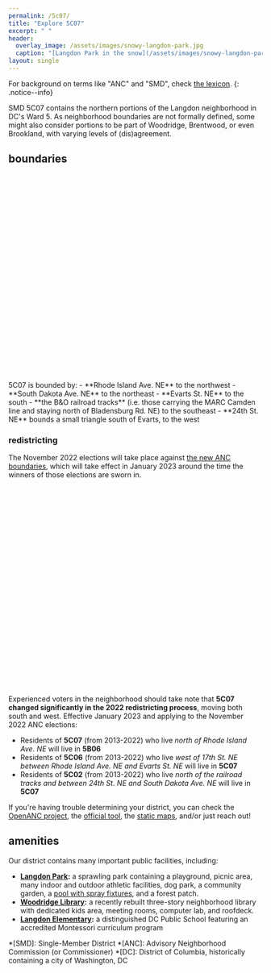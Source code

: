 ```yaml
---
permalink: /5c07/
title: "Explore 5C07"
excerpt: " "
header:
  overlay_image: /assets/images/snowy-langdon-park.jpg
  caption: "[Langdon Park in the snow](/assets/images/snowy-langdon-park.jpg)"
layout: single
---
```


<link rel="stylesheet" href="https://unpkg.com/leaflet@1.8.0/dist/leaflet.css"
    integrity="sha512-hoalWLoI8r4UszCkZ5kL8vayOGVae1oxXe/2A4AO6J9+580uKHDO3JdHb7NzwwzK5xr/Fs0W40kiNHxM9vyTtQ=="
    crossorigin="" />
<script src="https://unpkg.com/leaflet@1.8.0/dist/leaflet.js"
    integrity="sha512-BB3hKbKWOc9Ez/TAwyWxNXeoV9c1v6FIeYiBieIWkpLjauysF18NzgR1MBNBXf8/KABdlkX68nAhlwcDFLGPCQ=="
    crossorigin=""></script>
<script src="https://d3js.org/d3.v3.min.js" charset="utf-8"></script>
<style>
    .map-container {
        height: 400px;
        width: 100%;
        margin-bottom: 10px;
    }
</style>

For background on terms like "ANC" and "SMD", check [the lexicon](/ancs/#lexicon).
{: .notice--info}

SMD 5C07 contains the northern portions of the Langdon neighborhood in DC's Ward 5. As neighborhood boundaries are not formally defined, some might also consider portions to be part of Woodridge, Brentwood, or even Brookland, with varying levels of (dis)agreement.

## boundaries
<div id="smd-boundary-map" class="map-container"></div>
5C07 is bounded by:
- **Rhode Island Ave. NE** to the northwest
- **South Dakota Ave. NE** to the northeast
- **Evarts St. NE** to the south
- **the B&O railroad tracks** (i.e. those carrying the MARC Camden line and staying north of Bladensburg Rd. NE) to the southeast
- **24th St. NE** bounds a small triangle south of Evarts, to the west

### redistricting
The November 2022 elections will take place against [the new ANC boundaries](https://planning.dc.gov/2023-anc-smd-boundaries), which will take effect in January 2023 around the time the winners of those elections are sworn in.

<div id="smd-redistricting-map" class="map-container"></div>

Experienced voters in the neighborhood should take note that **5C07 changed significantly in the 2022 redistricting process**, moving both south and west. Effective January 2023 and applying to the November 2022 ANC elections:
- Residents of **5C07** (from 2013-2022) who live *north of Rhode Island Ave. NE* will live in **5B06**
- Residents of **5C06** (from 2013-2022) who live *west of 17th St. NE between Rhode Island Ave. NE and Evarts St. NE* will live in **5C07**
- Residents of **5C02** (from 2013-2022) who live *north of the railroad tracks and between 24th St. NE and South Dakota Ave. NE* will live in **5C07**

If you're having trouble determining your district, you can check the [OpenANC project](http://openanc.org), the [official tool](https://dcgis.maps.arcgis.com/apps/instant/lookup/index.html?appid=d83784aad3f247d39df1a92422a9df25), the [static maps](https://planning.dc.gov/2023-anc-smd-boundaries), and/or just reach out!

## amenities
Our district contains many important public facilities, including:
- <i class="fa fa-tree"></i> **[Langdon Park](https://dpr.dc.gov/page/langdon-park-community-center):** a sprawling park containing a <i class="fa fa-person-running"></i>playground, picnic area, many indoor and outdoor athletic facilities, dog park, a community garden, a [pool with spray fixtures](https://dpr.dc.gov/page/langdon-park-pool), and a forest patch.
- <i class="fa fa-book"></i> **[Woodridge Library](https://www.dclibrary.org/woodridge):** a recently rebuilt three-story neighborhood library with dedicated kids area, meeting rooms, computer lab, and roofdeck.
- <i class="fa fa-school"></i> **[Langdon Elementary](https://www.langdonelementaryschool.org/):** a distinguished DC Public School featuring an accredited Montessori curriculum program

*[SMD]: Single-Member District
*[ANC]: Advisory Neighborhood Commission (or Commissioner)
*[DC]: District of Columbia, historically containing a city of Washington, DC

<script>
    smd2023BoundariesLonLat = [[-76.971553217048694, 38.931294015941276], [-76.971686589696475, 38.931230674871365], [-76.972027979802405, 38.931068238164272], [-76.972068988859647, 38.931046628028859], [-76.972158939713211, 38.931008616407198], [-76.972270533749679, 38.93095262926704], [-76.972352226345734, 38.930915300168046], [-76.973505974073717, 38.930352241726233], [-76.973579222217651, 38.930317315070198], [-76.973664258808611, 38.930277787778081], [-76.97376562894533, 38.930230670085095], [-76.973893391520278, 38.93017018086033], [-76.973962498699478, 38.930135847586484], [-76.974090262721347, 38.930070448616355], [-76.974165793611832, 38.930036134662103], [-76.974281904333296, 38.929983389582098], [-76.974369870599304, 38.92994088066785], [-76.974596072171622, 38.9298321637011], [-76.974647449421553, 38.929806330011225], [-76.974706912050394, 38.929778309028954], [-76.974839276075244, 38.929713874120573], [-76.9749156030054, 38.929676713224524], [-76.974960485265981, 38.929655688440647], [-76.975008724208209, 38.929632925753104], [-76.975189359115433, 38.929551475048505], [-76.975698891328221, 38.929298574646587], [-76.976034520355611, 38.929134044063225], [-76.976113303491218, 38.929094072291299], [-76.976223910304739, 38.929040558441727], [-76.976442861327428, 38.928938565617877], [-76.976508655075094, 38.928907500180721], [-76.97662555779516, 38.928855356478046], [-76.976934490892972, 38.928705438447807], [-76.977293525378101, 38.928542485303076], [-76.977769453806786, 38.928307820139779], [-76.978028298901407, 38.92818397774375], [-76.97813419710927, 38.928131758389711], [-76.97818693276777, 38.928105752232298], [-76.978253730788069, 38.92806664157105], [-76.978320526754999, 38.928034043882185], [-76.978449956422864, 38.927964784872181], [-76.978535530890369, 38.927920785994566], [-76.978600238680571, 38.927889827274711], [-76.978708787073614, 38.927842562455481], [-76.978788109547239, 38.927801823262826], [-76.978871606278432, 38.92776271527562], [-76.978930050092458, 38.927736637746399], [-76.978984319513259, 38.927708937940629], [-76.979099119034871, 38.927658421879514], [-76.979267482354629, 38.92758625922945], [-76.979394958139309, 38.92752784483217], [-76.979683188729439, 38.927382870422839], [-76.980060965656662, 38.927207813826833], [-76.980112742163982, 38.927183815486906], [-76.980589413269811, 38.926949598333898], [-76.980637914114325, 38.92692579739915], [-76.980740718909459, 38.926869548441829], [-76.980901778053479, 38.92679948116124], [-76.98114172009636, 38.926682772341138], [-76.981792730665234, 38.926364900002525], [-76.981889106802086, 38.92632190026216], [-76.982009428490471, 38.926261797335911], [-76.982150682769856, 38.926195977202269], [-76.982457908400221, 38.926048476485747], [-76.982891646698164, 38.925837475895477], [-76.982950941468687, 38.925808847117146], [-76.983003212403119, 38.925782649533225], [-76.983098388439316, 38.92573635157224], [-76.983181453644349, 38.925697438612119], [-76.983333050417087, 38.925630825798557], [-76.983497416830943, 38.925548495075745], [-76.98367159727519, 38.925464363828297], [-76.983778974777906, 38.925413022355919], [-76.983855326893519, 38.925376513203808], [-76.983980096221984, 38.925318949198655], [-76.984062330841908, 38.925276873575797], [-76.984212622709265, 38.925210448613008], [-76.984677688898216, 38.924975735693529], [-76.9852882740539, 38.924698402943214], [-76.985339827251764, 38.924677402019192], [-76.985411528213888, 38.924651151738338], [-76.985487727738644, 38.924619659129846], [-76.985597534768331, 38.924574162680059], [-76.985467426995868, 38.92458325398681], [-76.985414978916808, 38.924582139430527], [-76.985373868324771, 38.924574378129869], [-76.985338421628057, 38.924558870370184], [-76.985298732024447, 38.924538929972684], [-76.98525478638922, 38.924522313094862], [-76.985192110223352, 38.924516909187403], [-76.98490103850483, 38.924517052114844], [-76.984513327316293, 38.924517091469284], [-76.984087444361066, 38.924518565678056], [-76.983857262921219, 38.924516552283009], [-76.983722106291964, 38.924515362456177], [-76.983686817949618, 38.924515087286629], [-76.983575186554802, 38.924515522068582], [-76.983419386950473, 38.924516130652954], [-76.983126239187385, 38.924517349863834], [-76.982777206929924, 38.924517082753297], [-76.982686633370477, 38.92451701532174], [-76.982151310056821, 38.924519006711158], [-76.981618524554449, 38.924518023301978], [-76.981314421888897, 38.924516614823439], [-76.981053795418788, 38.924515410792388], [-76.980858786503561, 38.9245158294341], [-76.980764222757529, 38.924515994075357], [-76.980671273488795, 38.924516248990301], [-76.980621569862194, 38.924516330843105], [-76.980215983340472, 38.924518118606294], [-76.980128915432843, 38.924518500201742], [-76.979449555813019, 38.924518923223388], [-76.979124234038707, 38.924517424237848], [-76.979000263521272, 38.924516771446775], [-76.978862915702635, 38.92451611610565], [-76.978826935395716, 38.924516019509852], [-76.978257131158003, 38.924516905811167], [-76.977448034504476, 38.924518103738826], [-76.976569861791717, 38.924514417744504], [-76.976344178418586, 38.924511489620947], [-76.976320883370988, 38.924511755153247], [-76.976120223047602, 38.924514056489954], [-76.975992792188464, 38.924515561798351], [-76.975979991462694, 38.924515649251425], [-76.975636564196449, 38.924514407084231], [-76.975287139221351, 38.924516045302269], [-76.97489942806682, 38.924515962678363], [-76.97467586605066, 38.924514788411038], [-76.974631536515972, 38.924514553589361], [-76.974449790031557, 38.924513613166503], [-76.974272195713581, 38.924511051877403], [-76.97417913169383, 38.924509680105885], [-76.974140037877561, 38.924509130963123], [-76.974082260363531, 38.92451299174251], [-76.974049738892532, 38.92451514652295], [-76.973736640507312, 38.924515887333143], [-76.97337902818704, 38.924516076674578], [-76.972995122749182, 38.924515718350094], [-76.972662304498371, 38.92451609139102], [-76.972332599402478, 38.924517815469137], [-76.972265251633289, 38.924517709423299], [-76.972169304111858, 38.9245175965318], [-76.972168987853337, 38.92444147614917], [-76.972168155844429, 38.924209421611003], [-76.972167580779583, 38.923909984880751], [-76.972167034935339, 38.923535688985623], [-76.972166925873395, 38.923519654146496], [-76.972166608883541, 38.923445425497185], [-76.972166288905896, 38.923378853920021], [-76.972166290593492, 38.923374529925745], [-76.972166613062811, 38.92284375962938], [-76.972168469976921, 38.922813492105803], [-76.972174249493762, 38.922515651284158], [-76.967063966268398, 38.926979915567493], [-76.967183919367557, 38.927093763079057], [-76.967234175896294, 38.927149268406311], [-76.96724789263736, 38.927164586388244], [-76.967286161482988, 38.927206756024852], [-76.967342757842999, 38.927269379648067], [-76.967361431259448, 38.92728992382434], [-76.967619659055671, 38.92751592420651], [-76.967815512914527, 38.927705963671762], [-76.967818049045732, 38.92770830653204], [-76.967900127461093, 38.92778435928215], [-76.96797102346072, 38.927851220428494], [-76.968084687837788, 38.927958540550335], [-76.96849911403514, 38.928354568395051], [-76.968712611297278, 38.928559294630823], [-76.96877820546635, 38.928622190200059], [-76.96883815106456, 38.928679589154655], [-76.968915388755576, 38.928753658057651], [-76.969278293204724, 38.929100664143263], [-76.969326365361809, 38.929147249745427], [-76.969395073031507, 38.929213568937001], [-76.969438303558633, 38.929255378818659], [-76.96948729836636, 38.929302415010127], [-76.96988444690956, 38.929683659695435], [-76.969980823790252, 38.929776199848241], [-76.970031779131503, 38.929825128055555], [-76.970061637693135, 38.92985360197148], [-76.970102044797173, 38.92989209582057], [-76.97012227719064, 38.929911360763789], [-76.970170927210575, 38.929957675909577], [-76.970411641916385, 38.930186998608889], [-76.970807992566662, 38.930569320885134], [-76.971076260946944, 38.93083495255474], [-76.971388454073804, 38.931147527646068], [-76.971412549930349, 38.931168973317618], [-76.971509855873236, 38.9312554768429], [-76.971553217048694, 38.931294015941276]]
    smd2013BoundariesLonLat = [[ -76.974180845461177, 38.933122528555579 ], [ -76.974230209120435, 38.933122359282848 ], [ -76.9742868388836, 38.933122281670997 ], [ -76.974628474200983, 38.93312226624176 ], [ -76.974710281687322, 38.933122238928554 ], [ -76.975316796592594, 38.933122053288336 ], [ -76.975678385076179, 38.933121669661489 ], [ -76.97609518468343, 38.933121224153744 ], [ -76.976124606769218, 38.933121230167117 ], [ -76.976226436451398, 38.933121341005211 ], [ -76.976227282842927, 38.933038825096936 ], [ -76.976227517688116, 38.933026303599618 ], [ -76.976223622370497, 38.932256272770182 ], [ -76.976223637809269, 38.932209970074453 ], [ -76.976223535601875, 38.932136011850979 ], [ -76.976223458203563, 38.932056828813209 ], [ -76.976223460906851, 38.932048721337026 ], [ -76.976226200913416, 38.931440841270678 ], [ -76.976227071699086, 38.931215903979435 ], [ -76.976227325337888, 38.931146990467518 ], [ -76.97622757798527, 38.931081049696495 ], [ -76.976227480462768, 38.93106222231058 ], [ -76.976226704233881, 38.930657595914838 ], [ -76.976226585996585, 38.930597123106438 ], [ -76.976225450129405, 38.930233457390422 ], [ -76.976225243044084, 38.930162742109871 ], [ -76.976314843535434, 38.930162580134443 ], [ -76.97633767901668, 38.930162584759564 ], [ -76.977034737560331, 38.93016362462614 ], [ -76.97788299480635, 38.930164328710582 ], [ -76.978530011363475, 38.930165440262464 ], [ -76.979241372444548, 38.930161424940579 ], [ -76.979281738717361, 38.93015963044045 ], [ -76.979388305673012, 38.930154874876472 ], [ -76.979381973767161, 38.930075960958121 ], [ -76.979381180981562, 38.930065601260907 ], [ -76.979348640911923, 38.929685715037323 ], [ -76.979339008970683, 38.929572821175221 ], [ -76.979325549554403, 38.929415191356441 ], [ -76.979294059440122, 38.929035755672423 ], [ -76.979287623392622, 38.92895873345951 ], [ -76.979281061099456, 38.928879639310757 ], [ -76.979280601276756, 38.928874504490963 ], [ -76.979272453461817, 38.928774781022788 ], [ -76.979268316250128, 38.928724513902488 ], [ -76.979258433144309, 38.928603710669769 ], [ -76.979249343004199, 38.928492636552711 ], [ -76.979232107393869, 38.928274271969258 ], [ -76.979231418261264, 38.9282645428679 ], [ -76.979224882204093, 38.928174999066158 ], [ -76.979186722689988, 38.927850801063954 ], [ -76.979159611978005, 38.927762766982873 ], [ -76.979099119034871, 38.927658421879514 ], [ -76.979267470821952, 38.927586259227418 ], [ -76.979394958139309, 38.92752784483217 ], [ -76.979683177196875, 38.927382870420836 ], [ -76.980060954124042, 38.927207813824879 ], [ -76.980112730631348, 38.927183815484938 ], [ -76.98058940173722, 38.926949598332001 ], [ -76.980637902581762, 38.92692579739726 ], [ -76.980740718909459, 38.926869548441829 ], [ -76.980746293827281, 38.926809418849658 ], [ -76.980755210932244, 38.926714832996744 ], [ -76.980755684800428, 38.926668260078735 ], [ -76.980754191910364, 38.926602048706307 ], [ -76.980753964347997, 38.926590608106729 ], [ -76.980760831460003, 38.926271804902576 ], [ -76.980765070873588, 38.926074793700472 ], [ -76.980766203574319, 38.925680589898995 ], [ -76.980766206951358, 38.925668068337295 ], [ -76.98076612456434, 38.925588705040035 ], [ -76.98076591658544, 38.925504657395322 ], [ -76.980764420705839, 38.924594456575555 ], [ -76.980764211225335, 38.924515994073438 ], [ -76.980671261956715, 38.924516248988404 ], [ -76.980621569862194, 38.924516330843105 ], [ -76.980215983340472, 38.924518118606294 ], [ -76.980128915432843, 38.924518500201742 ], [ -76.97944954428084, 38.92451892322137 ], [ -76.979124234038707, 38.924517424237848 ], [ -76.979000251989191, 38.924516771444708 ], [ -76.978862915702635, 38.92451611610565 ], [ -76.978826935395716, 38.924516019509852 ], [ -76.978257119625809, 38.924516905809021 ], [ -76.977448022972382, 38.924518103736617 ], [ -76.976569861791717, 38.924514417744504 ], [ -76.976344166886506, 38.924511489618602 ], [ -76.976320871838794, 38.924511755150917 ], [ -76.976120211515422, 38.924514056487581 ], [ -76.975992792188464, 38.924515561798351 ], [ -76.975979979930514, 38.924515649249052 ], [ -76.975636552664284, 38.924514407081837 ], [ -76.975287127689171, 38.924516045299825 ], [ -76.974899416534711, 38.924515962675883 ], [ -76.974675854518566, 38.924514788408523 ], [ -76.974631536515972, 38.924514553589361 ], [ -76.974449778499363, 38.92451361316396 ], [ -76.974272184181373, 38.924511051874873 ], [ -76.974179120161679, 38.924509680103327 ], [ -76.974140026345353, 38.92450913096058 ], [ -76.974082248831436, 38.924512991739945 ], [ -76.974049727360438, 38.924515146520392 ], [ -76.973736628975146, 38.924515887330536 ], [ -76.973379016654874, 38.924516076671942 ], [ -76.972995111217017, 38.924515718347436 ], [ -76.972662292966206, 38.924516091388305 ], [ -76.972332587870312, 38.92451781546643 ], [ -76.972265240101109, 38.924517709420563 ], [ -76.972169292579679, 38.924517596529029 ], [ -76.972077611992319, 38.924517394495041 ], [ -76.971976590357443, 38.924517190149743 ], [ -76.971815486108156, 38.924517151409745 ], [ -76.971717231549178, 38.924518569005116 ], [ -76.971619092092837, 38.92452052704509 ], [ -76.97136895978835, 38.924519925537254 ], [ -76.971169430410029, 38.924519804420562 ], [ -76.971118942627243, 38.924519773938542 ], [ -76.970930278019239, 38.924516033753051 ], [ -76.970675070623741, 38.924517771660923 ], [ -76.970339715538771, 38.924517506868369 ], [ -76.970312268927387, 38.924517680066053 ], [ -76.970301774288359, 38.924518578231826 ], [ -76.970285052020671, 38.924520105395835 ], [ -76.970258295496791, 38.924524692833288 ], [ -76.970232230034256, 38.924531352354336 ], [ -76.97020812367947, 38.924541255364304 ], [ -76.970187129495855, 38.924554762491333 ], [ -76.970176804065048, 38.924564669009314 ], [ -76.970169939675742, 38.9245712433313 ], [ -76.970157361735303, 38.924590067509683 ], [ -76.970149741981629, 38.924610424367572 ], [ -76.970147553501533, 38.924631683444325 ], [ -76.970145684376376, 38.924661410423475 ], [ -76.970144174821613, 38.924686182918215 ], [ -76.970143569964563, 38.92475365508087 ], [ -76.97014274218283, 38.925078134545835 ], [ -76.970144183413339, 38.925216583773853 ], [ -76.97014584559588, 38.925378202451085 ], [ -76.970145217352851, 38.925501526175516 ], [ -76.970145096410462, 38.925514948539515 ], [ -76.970144835782378, 38.925586564606263 ], [ -76.97007241281915, 38.925586365917269 ], [ -76.970021901436652, 38.925585812472988 ], [ -76.96991269079524, 38.925584523245014 ], [ -76.969541061474175, 38.925584345909684 ], [ -76.969511019756766, 38.925584329068258 ], [ -76.969477114743299, 38.925584230135343 ], [ -76.969443209228046, 38.92558530227388 ], [ -76.969409303248156, 38.925587455400752 ], [ -76.969375627448585, 38.925590689576261 ], [ -76.969333992128739, 38.925599056395505 ], [ -76.969296748551315, 38.925612225787539 ], [ -76.969294776223393, 38.925612918909906 ], [ -76.969259248437353, 38.9256319171228 ], [ -76.969228446948804, 38.925655420728589 ], [ -76.969080316331215, 38.925783029505567 ], [ -76.969033361933896, 38.925823734672704 ], [ -76.96895421999686, 38.925892357061294 ], [ -76.968868386524946, 38.925966923103104 ], [ -76.96885869565682, 38.925975298257086 ], [ -76.968790742773109, 38.926037167275432 ], [ -76.968721752170211, 38.926098315310512 ], [ -76.968651839171912, 38.92615874239133 ], [ -76.968581003738308, 38.926218538599507 ], [ -76.968375993344495, 38.926396757909842 ], [ -76.968172250097766, 38.926575878031564 ], [ -76.968116872271807, 38.92662477809894 ], [ -76.968058612211578, 38.926671515355935 ], [ -76.96799770056694, 38.926716089861472 ], [ -76.967934022094298, 38.926758321413494 ], [ -76.967738483764876, 38.926895554346906 ], [ -76.967542944723732, 38.927032696866462 ], [ -76.967411665892797, 38.927116347593298 ], [ -76.967406590076124, 38.927119589171738 ], [ -76.967286149950439, 38.927206756021633 ], [ -76.967342746310365, 38.927269379644848 ], [ -76.967361419726899, 38.927289923821107 ], [ -76.967619647522994, 38.927515924203298 ], [ -76.967815501381921, 38.927705963668586 ], [ -76.967818037513126, 38.927708306528892 ], [ -76.967900127461093, 38.92778435928215 ], [ -76.967971011928014, 38.927851220425339 ], [ -76.968084676305025, 38.927958540547174 ], [ -76.968499102502321, 38.928354568391924 ], [ -76.968712599764444, 38.928559294627746 ], [ -76.968778193933488, 38.928622190196975 ], [ -76.968838139531726, 38.928679589151606 ], [ -76.968915377222714, 38.928753658054589 ], [ -76.969278281671805, 38.929100664140236 ], [ -76.96932635382889, 38.929147249742414 ], [ -76.969395061498545, 38.929213568933982 ], [ -76.969438292025686, 38.929255378815647 ], [ -76.969487286833399, 38.929302415007115 ], [ -76.969884435376628, 38.929683659692465 ], [ -76.969980812257305, 38.929776199845286 ], [ -76.970031767598527, 38.929825128052592 ], [ -76.970061626160117, 38.929853601968524 ], [ -76.970102044797173, 38.92989209582057 ], [ -76.970122265657579, 38.929911360760848 ], [ -76.970170915677542, 38.929957675906621 ], [ -76.970411630383282, 38.930186998605983 ], [ -76.970807981033587, 38.93056932088227 ], [ -76.971076249413741, 38.930834952551898 ], [ -76.971388442540629, 38.931147527643233 ], [ -76.971412538397118, 38.93116897331479 ], [ -76.971509844339963, 38.931255476840086 ], [ -76.971553205519015, 38.931294006930123 ], [ -76.971601904750273, 38.931337294687943 ], [ -76.971678285664325, 38.931405145785391 ], [ -76.971688200737603, 38.931414066413033 ], [ -76.971882681924697, 38.931600783527657 ], [ -76.972063698257159, 38.931774579180747 ], [ -76.972150742264418, 38.931858197050495 ], [ -76.972239285251405, 38.93194325653932 ], [ -76.97231272539733, 38.932013718924807 ], [ -76.972358380608938, 38.932057420022389 ], [ -76.972437470331286, 38.932133108482098 ], [ -76.972531202298327, 38.932222673122382 ], [ -76.972594382123432, 38.932283133694341 ], [ -76.972918008052901, 38.932591293221215 ], [ -76.973346319366726, 38.933011088663008 ], [ -76.973370761943315, 38.933033885247951 ], [ -76.973408809274559, 38.933069656883895 ], [ -76.973457590684689, 38.933115349089739 ], [ -76.974180845461177, 38.933122528555579 ]]

    smd2023BoundariesLatLon = []
    for (var i = 0; i < smd2023BoundariesLonLat.length; i++) {
        smd2023BoundariesLatLon.push([smd2023BoundariesLonLat[i][1], smd2023BoundariesLonLat[i][0]]);
    }
    smd2013BoundariesLatLon = []
    for (var i = 0; i < smd2013BoundariesLonLat.length; i++) {
        smd2013BoundariesLatLon.push([smd2013BoundariesLonLat[i][1], smd2013BoundariesLonLat[i][0]]);
    }



    var smdBoundaryMap = L.map('smd-boundary-map', {
        zoomSnap: 0.25
    }).setView([38.92660823705854, -76.97623147988743], 15);
    L.tileLayer('https://{s}.tile.openstreetmap.org/{z}/{x}/{y}.png', {
        maxZoom: 19,
        attribution: '© OpenStreetMap'
    }).addTo(smdBoundaryMap);

    var polygon = L.polygon(smd2023BoundariesLatLon, {color: 'darkblue'}).addTo(smdBoundaryMap);

    var smdRedistrictingMap = L.map('smd-redistricting-map', {
        zoomSnap: 0.25
    }).setView([38.92774335378228, -76.97625293757207], 15);
    L.tileLayer('https://{s}.tile.openstreetmap.org/{z}/{x}/{y}.png', {
        maxZoom: 19,
        attribution: '© OpenStreetMap'
    }).addTo(smdRedistrictingMap);

    var polygon = L.polygon(smd2013BoundariesLatLon, {color: '#7292B2'}).addTo(smdRedistrictingMap);
    var polygon = L.polygon(smd2023BoundariesLatLon, {color: 'darkblue'}).addTo(smdRedistrictingMap);

    /*var smdAmenitiesMap = L.map('smd-amenities-map').setView([38.92660823705854, -76.97623147988743], 15);
    L.tileLayer('https://{s}.tile.openstreetmap.org/{z}/{x}/{y}.png', {
        maxZoom: 19,
        attribution: '© OpenStreetMap'
    }).addTo(smdAmenitiesMap);

    var polygon = L.polygon(smd2023BoundariesLatLon, {color: 'darkblue'}).addTo(smdAmenitiesMap);

    const bookIcon = L.divIcon({
        html: '<i class="fa fa-book fa-2x"></i>',
        iconSize: [20, 20],
        className: 'myDivIcon'
    });
    const treeIcon = L.divIcon({
        html: '<i class="fa fa-tree fa-2x"></i>',
        iconSize: [20, 20],
        className: 'myDivIcon'
    });
    const schoolIcon = L.divIcon({
        html: '<i class="fa fa-school fa-2x"></i>',
        iconSize: [20, 20],
        className: 'myDivIcon'
    });

    L.marker([38.92742383917112, -76.97860517680998],{ icon:  bookIcon}).addTo(smdAmenitiesMap)
        .bindPopup('Woodridge Library')
    L.marker([38.92655170526965, -76.97615724974679],{ icon:  treeIcon}).addTo(smdAmenitiesMap)
        .bindPopup('Langdon Park')
    L.marker([38.92484088262619, -76.97698670649035],{ icon:  schoolIcon}).addTo(smdAmenitiesMap)
        .bindPopup('Langdon Elementary')*/

</script>